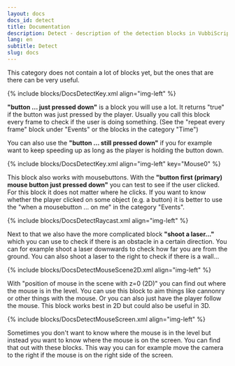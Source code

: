 ```yaml
---
layout: docs
docs_id: detect
title: Documentation
description: Detect - description of the detection blocks in VubbiScript
lang: en
subtitle: Detect
slug: docs
---
```


This category does not contain a lot of blocks yet, but the ones that are there can be very useful.

{% include blocks/DocsDetectKey.xml align="img-left" %}

**"button ... just pressed down"** is a block you will use a lot. It returns "true" if the button was just pressed by the player. Usually you call this block every frame to check if the user is doing something. (See the "repeat every frame" block under "Events" or the blocks in the category "Time")

You can also use the **"button ... still pressed down"** if you for example want to keep speeding up as long as the player is holding the button down.

{% include blocks/DocsDetectKey.xml align="img-left" key="Mouse0" %}

This block also works with mousebuttons. With the **"button first (primary) mouse button just pressed down"** you can test to see if the user clicked. For this block it does not matter where he clicks. If you want to know whether the player clicked on some object (e.g. a button) it is better to use the  "when a mousebutton ... on me" in the category "Events".

{% include blocks/DocsDetectRaycast.xml align="img-left" %}

Next to that we also have the more complicated block **"shoot a laser..."** which you can use to check if there is an obstacle in a certain direction. You can for example shoot a laser downwards to check how far you are from the ground. You can also shoot a laser to the right to check if there is a wall...

{% include blocks/DocsDetectMouseScene2D.xml align="img-left" %}

With "position of mouse in the scene with z=0 (2D)" you can find out where the mouse is in the level. You can use this block to aim things like cannonry or other things with the mouse. Or you can also just have the player follow the mouse. This block works best in 2D but could also be useful in 3D.

{% include blocks/DocsDetectMouseScreen.xml align="img-left" %}

Sometimes you don't want to know where the mouse is in the level but instead you want to know where the mouse is on the screen. You can find that out with these blocks. This way you can for example move the camera to the right if the mouse is on the right side of the screen.

